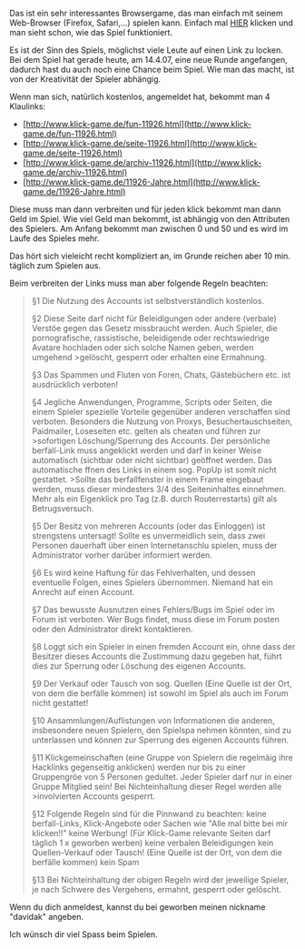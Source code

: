 <!--
.. title: Klick-Game
.. slug: 80-klick-game
.. date: 2007-04-14 15:53:56
.. tags: Games,Internet
.. description: 
.. type: text
-->

Das ist ein sehr interessantes Browsergame, das man einfach mit seinem Web-Browser (Firefox, Safari,...) spielen kann.
Einfach mal [HIER](http://www.klick-game.de/seite-11926.html) klicken und man sieht schon, wie das Spiel funktioniert.
<!-- TEASER_END -->

Es ist der Sinn des Spiels, möglichst viele Leute auf einen Link zu locken.
Bei dem Spiel hat gerade heute, am 14.4.07, eine neue Runde angefangen, dadurch hast du auch noch eine Chance beim Spiel.
Wie man das macht, ist von der Kreativität der Spieler abhängig.

Wenn man sich, natürlich kostenlos, angemeldet hat, bekommt man 4 Klaulinks:

- [http://www.klick-game.de/fun-11926.html](http://www.klick-game.de/fun-11926.html)
- [http://www.klick-game.de/seite-11926.html](http://www.klick-game.de/seite-11926.html)
- [http://www.klick-game.de/archiv-11926.html](http://www.klick-game.de/archiv-11926.html)
- [http://www.klick-game.de/11926-Jahre.html](http://www.klick-game.de/11926-Jahre.html)

Diese muss man dann verbreiten und für jeden klick bekommt man dann Geld im Spiel.
Wie viel Geld man bekommt, ist abhängig von den Attributen des Spielers.
Am Anfang bekommt man zwischen 0 und 50 und es wird im Laufe des Spieles mehr.

Das hört sich vieleicht recht kompliziert an, im Grunde reichen aber 10 min. täglich zum Spielen aus.

Beim verbreiten der Links muss man aber folgende Regeln beachten:

>§1 Die Nutzung des Accounts ist selbstverständlich kostenlos. 
>
>§2 Diese Seite darf nicht für Beleidigungen oder andere (verbale) Verstöe gegen das Gesetz missbraucht werden. Auch Spieler, die pornografische, rassistische, beleidigende oder rechtswiedrige Avatare hochladen oder sich solche Namen geben, werden umgehend >gelöscht, gesperrt oder erhalten eine Ermahnung. 
>
>§3 Das Spammen und Fluten von Foren, Chats, Gästebüchern etc. ist ausdrücklich verboten! 
>
>§4 Jegliche Anwendungen, Programme, Scripts oder Seiten, die einem Spieler spezielle Vorteile gegenüber anderen verschaffen sind verboten. Besonders die Nutzung von Proxys, Besuchertauschseiten, Paidmailer, Loseseiten etc. gelten als cheaten und führen zur >sofortigen Löschung/Sperrung des Accounts. Der persönliche berfall-Link muss angeklickt werden und darf in keiner Weise automatisch (sichtbar oder nicht sichtbar) geöffnet werden. Das automatische ffnen des Links in einem sog. PopUp ist somit nicht gestattet. >Sollte das berfallfenster in einem Frame eingebaut werden, muss dieser mindesters 3/4 des Seiteninhaltes einnehmen. Mehr als ein Eigenklick pro Tag (z.B. durch Routerrestarts) gilt als Betrugsversuch. 
>
>§5 Der Besitz von mehreren Accounts (oder das Einloggen) ist strengstens untersagt! Sollte es unvermeidlich sein, dass zwei Personen dauerhaft über einen Internetanschlu spielen, muss der Administrator vorher darüber informiert werden. 
>
>§6 Es wird keine Haftung für das Fehlverhalten, und dessen eventuelle Folgen, eines Spielers übernommen. Niemand hat ein Anrecht auf einen Account. 
>
>§7 Das bewusste Ausnutzen eines Fehlers/Bugs im Spiel oder im Forum ist verboten. Wer Bugs findet, muss diese im Forum posten oder den Administrator direkt kontaktieren. 
>
>§8 Loggt sich ein Spieler in einen fremden Account ein, ohne dass der Besitzer dieses Accounts die Zustimmung dazu gegeben hat, führt dies zur Sperrung oder Löschung des eigenen Accounts. 
>
>§9 Der Verkauf oder Tausch von sog. Quellen (Eine Quelle ist der Ort, von dem die berfälle kommen) ist sowohl im Spiel als auch im Forum nicht gestattet! 
>
>§10 Ansammlungen/Auflistungen von Informationen die anderen, insbesondere neuen Spielern, den Spielspa nehmen könnten, sind zu unterlassen und können zur Sperrung des eigenen Accounts führen. 
>
>§11 Klickgemeinschaften (eine Gruppe von Spielern die regelmäig ihre Hacklinks gegenseitig anklicken) werden nur bis zu einer Gruppengröe von 5 Personen gedultet. Jeder Spieler darf nur in einer Gruppe Mitglied sein! Bei Nichteinhaltung dieser Regel werden alle >involvierten Accounts gesperrt. 
>
>§12 Folgende Regeln sind für die Pinnwand zu beachten:
>keine berfall-Links, Klick-Angebote oder Sachen wie "Alle mal bitte bei mir klicken!!"
>keine Werbung! (Für Klick-Game relevante Seiten darf täglich 1 x geworben werben) 
>keine verbalen Beleidigungen
>kein Quellen-Verkauf oder Tausch! (Eine Quelle ist der Ort, von dem die berfälle kommen)
>kein Spam
>
>§13 Bei Nichteinhaltung der obigen Regeln wird der jeweilige Spieler, je nach Schwere des Vergehens, ermahnt, gesperrt oder gelöscht.

Wenn du dich anmeldest, kannst du bei geworben meinen nickname "davidak" angeben.

Ich wünsch dir viel Spass beim Spielen.
